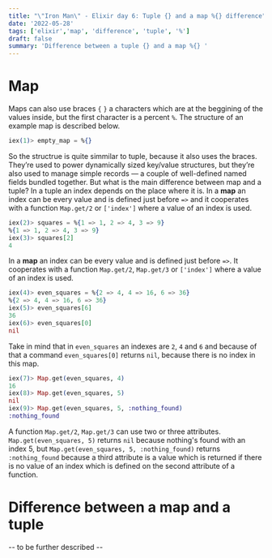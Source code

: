 ```yaml
---
title: "\"Iron Man\" - Elixir day 6: Tuple {} and a map %{} difference" 
date: '2022-05-28'
tags: ['elixir','map', 'difference', 'tuple', '%']
draft: false
summary: 'Difference between a tuple {} and a map %{} '
---
```

# Map
Maps can also use braces `{` `}` a characters which are at the beggining of the values inside, but the first character is a percent `%`. The structure of an example map is described below.
```elixir
iex(1)> empty_map = %{}
```
So the structrue is quite simmilar to tuple, because it also uses the braces. They’re used to power dynamically sized key/value structures, but they’re also used to manage simple records — a couple of well-defined named fields bundled together. But what is the main difference between map and a tuple? In a tuple an index depends on the place where it is. In a **map** an index can be every value and is defined just before `=>` and it cooperates with a function `Map.get/2` or `['index']` where a value of an index is used.
```elixir
iex(2)> squares = %{1 => 1, 2 => 4, 3 => 9}
%{1 => 1, 2 => 4, 3 => 9}
iex(3)> squares[2]
4
```
In a **map** an index can be every value and is defined just before `=>`. It cooperates with a function `Map.get/2`, `Map.get/3` or `['index']` where a value of an index is used.
```elixir
iex(4)> even_squares = %{2 => 4, 4 => 16, 6 => 36}
%{2 => 4, 4 => 16, 6 => 36}
iex(5)> even_squares[6]
36
iex(6)> even_squares[0]
nil
```
Take in mind that in `even_squares` an indexes are `2`, `4` and `6` and because of that a command `even_squares[0]` returns `nil`, because there is no index in this map.
```elixir
iex(7)> Map.get(even_squares, 4)
16
iex(8)> Map.get(even_squares, 5)
nil
iex(9)> Map.get(even_squares, 5, :nothing_found)
:nothing_found
```
A function `Map.get/2`, `Map.get/3` can use two or three attributes. `Map.get(even_squares, 5)` returns `nil` because nothing's found with an index 5, but `Map.get(even_squares, 5, :nothing_found)` returns `:nothing_found` because a third attribute is a value which is returned if there is no value of an index which is defined on the second attribute of a function.

# Difference between a map and a tuple
-- to be further described --